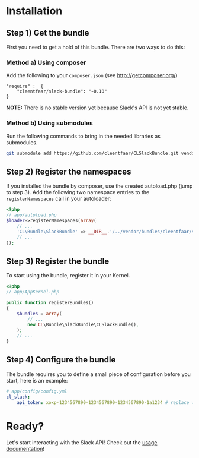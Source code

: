 # Installation

## Step 1) Get the bundle

First you need to get a hold of this bundle. There are two ways to do this:

### Method a) Using composer

Add the following to your ``composer.json`` (see http://getcomposer.org/)

    "require" :  {
        "cleentfaar/slack-bundle": "~0.10"
    }

**NOTE:** There is no stable version yet because Slack's API is not yet stable.

### Method b) Using submodules

Run the following commands to bring in the needed libraries as submodules.

```bash
git submodule add https://github.com/cleentfaar/CLSlackBundle.git vendor/bundles/CL/Bundle/SlackBundle
```


## Step 2) Register the namespaces

If you installed the bundle by composer, use the created autoload.php  (jump to step 3).
Add the following two namespace entries to the `registerNamespaces` call in your autoloader:

``` php
<?php
// app/autoload.php
$loader->registerNamespaces(array(
    // ...
    'CL\Bundle\SlackBundle' => __DIR__.'/../vendor/bundles/cleentfaar/slack-bundle',
    // ...
));
```


## Step 3) Register the bundle

To start using the bundle, register it in your Kernel.

``` php
<?php
// app/AppKernel.php

public function registerBundles()
{
    $bundles = array(
        // ...
        new CL\Bundle\SlackBundle\CLSlackBundle(),
    );
    // ...
}
```

## Step 4) Configure the bundle

The bundle requires you to define a small piece of configuration before you start, here is an example:
```yaml
# app/config/config.yml
cl_slack:
    api_token: xoxp-1234567890-1234567890-1234567890-1a1234 # replace with your own (see: https://api.slack.com/tokens)
```


# Ready?

Let's start interacting with the Slack API! Check out the [usage documentation](usage.md)!
